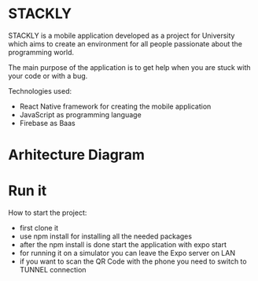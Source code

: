 # STACKLY

STACKLY is a mobile application developed as a project for University which aims to create an environment for all people passionate about the programming world.

The main purpose of the application is to get help when you are stuck with your code or with a bug.

Technologies used:
  - React Native framework for creating the mobile application
  - JavaScript as programming language
  - Firebase as Baas

# Arhitecture Diagram


# Run it

How to start the project:
  - first clone it
  - use npm install for installing all the needed packages
  - after the npm install is done start the application with expo start
  - for running it on a simulator you can leave the Expo server on LAN
  - if you want to scan the QR Code with the phone you need to switch to TUNNEL connection

  
